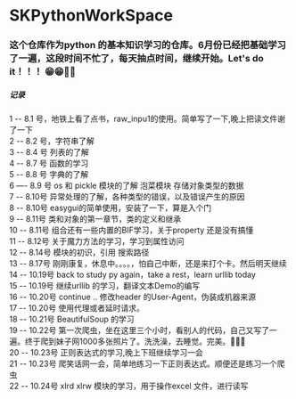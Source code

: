 # SKPythonWorkSpace
### 这个仓库作为python 的基本知识学习的仓库。6月份已经把基础学习了一遍，这段时间不忙了，每天抽点时间，继续开始。Let's do it！！！  😁😁💪💪
##### 记录  
1 -- 8.1 号，地铁上看了点书，raw_inpu1的使用。简单写了一下,晚上把读文件谢了一下  
2 -- 8.2 号，字符串了解  
3 -- 8.4 号 列表的了解  
4 -- 8.7 号 函数的学习  
5 -- 8.8 号 字典的了解  
6 —- 8.9 号 os 和 pickle 模块的了解 泡菜模块 存储对象类型的数据  
7 -- 8.10号 异常处理的了解，各种类型的错误，以及错误产生的原因  
8 -- 8.10号 easygui的简单使用，安装了一下，算是入个门  
9 -- 8.11号 类和对象的第一章节，类的定义和继承  
10 -- 8.11号 组合还有一些内置的BIF学习，关于property 还是没有搞懂  
11 -- 8.12号 关于魔力方法的学习，学习到属性访问  
12 -- 8.14号 模块的初识，引用 搜索路径  
13 -- 8.17号 刚刚康复，休息中。。。。，怕自己中断，还是来打个卡。然后明天继续  
14 -- 10.19号 back to study py again，take a rest，learn urllib today   
15 -- 10.19号 继续urllib 的学习，翻译文本Demo的编写  
16 -- 10.20号 continue .. 修改header 的User-Agent，伪装成机器来源  
17 -- 10.20号 使用代理或者延时请求。  
18 -- 10.21号 BeautifulSoup 的学习  
19 -- 10.22号 第一次爬虫，坐在这里三个小时，看别人的代码，自己又写了一遍。终于爬到妹子网1000多张照片了。洗洗澡，去睡觉。完美。💯💯💯  
20 -- 10.23号 正则表达式的学习,晚上下班继续学习一会   
21 -- 10.23号 爬笑话网一会，简单地练习一下正则表达式。顺便还是练习一个爬虫  
22 -- 10.24号 xlrd xlrw 模块的学习，用于操作excel 文件，进行读写
